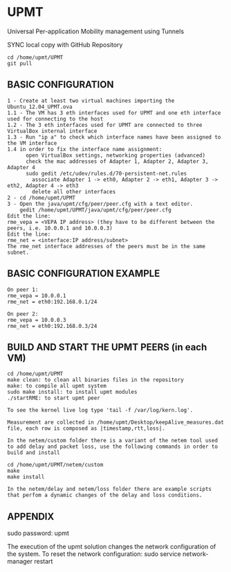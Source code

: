 # UPMT
Universal Per-application Mobility management using Tunnels

SYNC local copy with GitHub Repository

```
cd /home/upmt/UPMT
git pull
```


## BASIC CONFIGURATION

```
1 - Create at least two virtual machines importing the Ubuntu_12.04_UPMT.ova
1.1 - The VM has 3 eth interfaces used for UPMT and one eth interface used for connecting to the host
1.2 - The 3 eth interfaces used for UPMT are connected to three VirtualBox internal interface
1.3 - Run "ip a" to check which interface names have been assigned to the VM interface
1.4 in order to fix the interface name assignment: 
      open VirtualBox settings, networking properties (advanced)
      check the mac addresses of Adapter 1, Adapter 2, Adapter 3, Adapter 4
      sudo gedit /etc/udev/rules.d/70-persistent-net.rules
        associate Adapter 1 -> eth0, Adapter 2 -> eth1, Adapter 3 -> eth2, Adapter 4 -> eth3
        delete all other interfaces
2 - cd /home/upmt/UPMT
3 - Open the java/upmt/cfg/peer/peer.cfg with a text editor.
    gedit /home/upmt/UPMT/java/upmt/cfg/peer/peer.cfg
Edit the line:
rme_vepa = <VEPA IP address> (they have to be different between the peers, i.e. 10.0.0.1 and 10.0.0.3)
Edit the line:
rme_net = <interface:IP address/subnet>
The rme_net interface addresses of the peers must be in the same subnet.
```

## BASIC CONFIGURATION EXAMPLE

```
On peer 1:
rme_vepa = 10.0.0.1
rme_net = eth0:192.168.0.1/24

On peer 2:
rme_vepa = 10.0.0.3
rme_net = eth0:192.168.0.3/24
```

## BUILD AND START THE UPMT PEERS (in each VM)

```
cd /home/upmt/UPMT
make clean: to clean all binaries files in the repository
make: to compile all upmt system
sudo make install: to install upmt modules
./startRME: to start upmt peer

To see the kernel live log type 'tail -f /var/log/kern.log'.

Measurement are collected in /home/upmt/Desktop/keepAlive_measures.dat file, each row is composed as |timestamp,rtt,loss|.

In the netem/custom folder there is a variant of the netem tool used to add delay and packet loss, use the following commands in order to build and install

cd /home/upmt/UPMT/netem/custom
make
make install

In the netem/delay and netem/loss folder there are example scripts that perfom a dynamic changes of the delay and loss conditions.
```

## APPENDIX
sudo password: upmt

The execution of the upmt solution changes the network configuration of the system.
To reset the network configuration: sudo service network-manager restart
